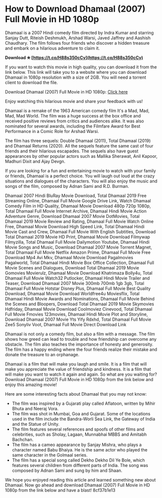 
 
# How to Download Dhamaal (2007) Full Movie in HD 1080p
 
Dhamaal is a 2007 Hindi comedy film directed by Indra Kumar and starring Sanjay Dutt, Riteish Deshmukh, Arshad Warsi, Javed Jaffrey and Aashish Chaudhary. The film follows four friends who discover a hidden treasure and embark on a hilarious adventure to claim it.
 
**Download ✯ [https://t.co/H88s350cCv](https://t.co/H88s350cCv)**


 
If you want to watch this movie in high quality, you can download it from the link below. This link will take you to a website where you can download Dhamaal in 1080p resolution with a size of 2GB. You will need a torrent client to download the file.
 
Download Dhamaal (2007) Full Movie in HD 1080p: [Click here](https://hdmoviehub.pics/download-dhamaal-2007-hindi-movie-bluray-720p-1gb-1080p-2gb/)
 
Enjoy watching this hilarious movie and share your feedback with us!

Dhamaal is a remake of the 1963 American comedy film It's a Mad, Mad, Mad, Mad World. The film was a huge success at the box office and received positive reviews from critics and audiences alike. It was also nominated for several awards, including the Filmfare Award for Best Performance in a Comic Role for Arshad Warsi.
 
The film has three sequels: Double Dhamaal (2011), Total Dhamaal (2019) and Dhamaal Returns (2020). All the sequels feature the same cast of four friends and their hilarious escapades. The sequels also have guest appearances by other popular actors such as Mallika Sherawat, Anil Kapoor, Madhuri Dixit and Ajay Devgn.
 
If you are looking for a fun and entertaining movie to watch with your family or friends, Dhamaal is a perfect choice. You will laugh out loud at the crazy situations and dialogues of the characters. You will also enjoy the music and songs of the film, composed by Adnan Sami and R.D. Burman.
 
Dhamaal 2007 Hindi BluRay Movie Download,  Total Dhamaal 2019 Free Streaming Online,  Dhamaal Full Movie Google Drive Link,  Watch Dhamaal Comedy Film in HD Quality,  Dhamaal Movie Download 480p 720p 1080p,  Total Dhamaal Full Movie Internet Archive,  Dhamaal Hindi Movie Action Adventure Genre,  Download Dhamaal 2007 Movie DotMovies,  Total Dhamaal 2019 Movie Review and Rating,  Dhamaal Full Movie Watch Online Free,  Dhamaal Movie Download High Speed Link,  Total Dhamaal Hindi Movie Cast and Crew,  Dhamaal Full Movie With English Subtitles,  Download Total Dhamaal 2019 Movie HD Print,  Dhamaal Movie Download Filmywap Filmyzilla,  Total Dhamaal Full Movie Dailymotion Youtube,  Dhamaal Hindi Movie Songs and Music,  Download Dhamaal 2007 Movie Torrent Magnet,  Total Dhamaal Full Movie Netflix Amazon Prime,  Dhamaal Full Movie Free Download Mp4 Avi Mkv,  Dhamaal Movie Download Pagalmovies Pagalworld,  Total Dhamaal Hindi Movie Box Office Collection,  Dhamaal Full Movie Scenes and Dialogues,  Download Total Dhamaal 2019 Movie Gomovies Movierulz,  Dhamaal Movie Download Khatrimaza Bolly4u,  Total Dhamaal Full Movie Watch32 Putlocker,  Dhamaal Hindi Movie Trailer and Teaser,  Download Dhamaal 2007 Movie 300mb 700mb 1gb 3gb,  Total Dhamaal Full Movie Hotstar Disney Plus,  Dhamaal Full Movie Best Quality Download,  Dhamaal Movie Download Worldfree4u Moviesflix,  Total Dhamaal Hindi Movie Awards and Nominations,  Dhamaal Full Movie Behind the Scenes and Bloopers,  Download Total Dhamaal 2019 Movie Skymovies Hdfriday,  Dhamaal Movie Download Coolmoviez Cinevood,  Total Dhamaal Full Movie Fmovies 123movies,  Dhamaal Hindi Movie Plot and Storyline,  Download Dhamaal 2007 Movie Yts Yify Rdxhd,  Total Dhamaal Full Movie Zee5 Sonyliv Voot,  Dhamaal Full Movie Direct Download Link

Dhamaal is not only a comedy film, but also a film with a message. The film shows how greed can lead to trouble and how friendship can overcome any obstacle. The film also teaches the importance of honesty and generosity. The film has a happy ending where the four friends realize their mistake and donate the treasure to an orphanage.
 
Dhamaal is a film that will make you laugh and smile. It is a film that will make you appreciate the value of friendship and kindness. It is a film that will make you want to watch it again and again. So what are you waiting for? Download Dhamaal (2007) Full Movie in HD 1080p from the link below and enjoy this amazing movie!

Here are some interesting facts about Dhamaal that you may not know:
 
- The film was inspired by a Gujarati play called Aflatoon, written by Mihir Bhuta and Neeraj Vora.
- The film was shot in Mumbai, Goa and Gujarat. Some of the locations used in the film include the Bandra-Worli Sea Link, the Gateway of India and the Statue of Unity.
- The film features several references and spoofs of other films and celebrities, such as Sholay, Lagaan, Munnabhai MBBS and Amitabh Bachchan.
- The film has a cameo appearance by Sanjay Mishra, who plays a character named Babu Bhaiya. He is the same actor who played the same character in the Golmaal series.
- The film has a special song called Dekho Dekho Dil Ye Bole, which features several children from different parts of India. The song was composed by Adnan Sami and sung by him and Shaan.

We hope you enjoyed reading this article and learned something new about Dhamaal. Now go ahead and download Dhamaal (2007) Full Movie in HD 1080p from the link below and have a blast!
 8cf37b1e13
 
